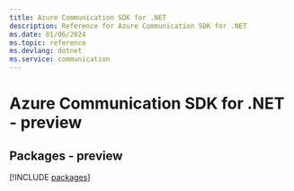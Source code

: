 ```yaml
---
title: Azure Communication SDK for .NET
description: Reference for Azure Communication SDK for .NET
ms.date: 01/06/2024
ms.topic: reference
ms.devlang: dotnet
ms.service: communication
---
```

# Azure Communication SDK for .NET - preview
## Packages - preview
[!INCLUDE [packages](communication-index.md)]